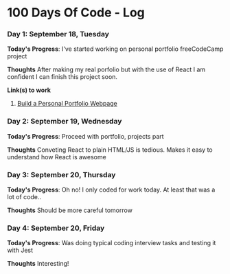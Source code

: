 # 100 Days Of Code - Log

### Day 1: September 18, Tuesday

**Today's Progress**: I've started working on personal portfolio freeCodeCamp project

**Thoughts** After making my real porfolio but with the use of React I am confident I can finish this project soon.

**Link(s) to work**
1. [Build a Personal Portfolio Webpage](https://learn.freecodecamp.org/responsive-web-design/responsive-web-design-projects/build-a-personal-portfolio-webpage)

### Day 2: September 19, Wednesday

**Today's Progress**: Proceed with portfolio, projects part

**Thoughts** Conveting React to plain HTML/JS is tedious. Makes it easy to understand how React is awesome

### Day 3: September 20, Thursday

**Today's Progress**: Oh no! I only coded for work today. At least that was a lot of code..

**Thoughts** Should be more careful tomorrow

### Day 4: September 20, Friday

**Today's Progress**: Was doing typical coding interview tasks and testing it with Jest

**Thoughts** Interesting!
